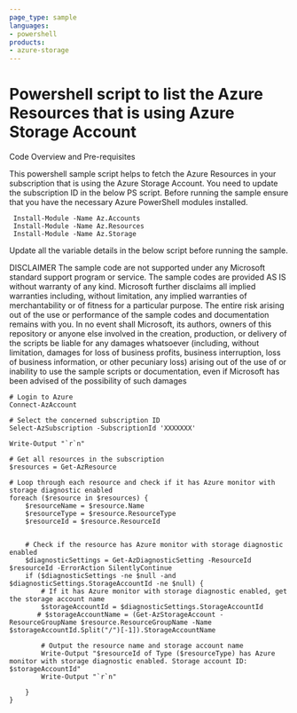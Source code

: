```yaml
---
page_type: sample
languages:
- powershell
products:
- azure-storage	
---
```



# Powershell script to list the Azure Resources that is using Azure Storage Account

 Code Overview and Pre-requisites
 
 This powershell sample script helps to fetch the Azure Resources in your subscription that is using the Azure Storage Account.
 You need to update the subscription ID in the below PS script.
 Before running the sample ensure that you have the necessary Azure PowerShell modules installed.
 ```
  Install-Module -Name Az.Accounts
  Install-Module -Name Az.Resources
  Install-Module -Name Az.Storage
 ```
 
 Update all the variable details in the below script before running the sample.
 
 
DISCLAIMER
The sample code are not supported under any Microsoft standard support program or service. The sample codes are provided AS IS without warranty of any kind. Microsoft further disclaims all implied warranties including, without limitation, any implied warranties of merchantability or of fitness for a particular purpose. The entire risk arising out of the use or performance of the sample codes and documentation remains with you. In no event shall Microsoft, its authors, owners of this repository or anyone else involved in the creation, production, or delivery of the scripts be liable for any damages whatsoever (including, without limitation, damages for loss of business profits, business interruption, loss of business information, or other pecuniary loss) arising out of the use of or inability to use the sample scripts or documentation, even if Microsoft has been advised of the possibility of such damages 


```
# Login to Azure
Connect-AzAccount

# Select the concerned subscription ID
Select-AzSubscription -SubscriptionId 'XXXXXXX'

Write-Output "`r`n"

# Get all resources in the subscription
$resources = Get-AzResource
 
# Loop through each resource and check if it has Azure monitor with storage diagnostic enabled
foreach ($resource in $resources) {
    $resourceName = $resource.Name
    $resourceType = $resource.ResourceType
    $resourceId = $resource.ResourceId

 
    # Check if the resource has Azure monitor with storage diagnostic enabled
    $diagnosticSettings = Get-AzDiagnosticSetting -ResourceId $resourceId -ErrorAction SilentlyContinue
    if ($diagnosticSettings -ne $null -and $diagnosticSettings.StorageAccountId -ne $null) {
        # If it has Azure monitor with storage diagnostic enabled, get the storage account name
        $storageAccountId = $diagnosticSettings.StorageAccountId
       # $storageAccountName = (Get-AzStorageAccount -ResourceGroupName $resource.ResourceGroupName -Name $storageAccountId.Split("/")[-1]).StorageAccountName

        # Output the resource name and storage account name
        Write-Output "$resourceId of Type ($resourceType) has Azure monitor with storage diagnostic enabled. Storage account ID: $storageAccountId"
        Write-Output "`r`n"
        
    }
}

```
